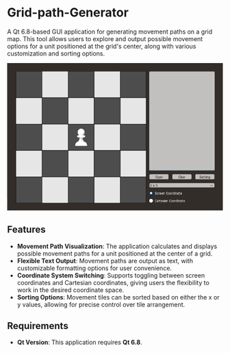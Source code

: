 # Grid-path-Generator

A Qt 6.8-based GUI application for generating movement paths on a grid map. This tool allows users to explore and output possible movement options for a unit positioned at the grid's center, along with various customization and sorting options.

![main.png](https://github.com/Giacer/Grid-Path-Generator/blob/main/main.png)

## Features

- **Movement Path Visualization**: The application calculates and displays possible movement paths for a unit positioned at the center of a grid.
- **Flexible Text Output**: Movement paths are output as text, with customizable formatting options for user convenience.
- **Coordinate System Switching**: Supports toggling between screen coordinates and Cartesian coordinates, giving users the flexibility to work in the desired coordinate space.
- **Sorting Options**: Movement tiles can be sorted based on either the x or y values, allowing for precise control over tile arrangement.

## Requirements

- **Qt Version**: This application requires **Qt 6.8**.


